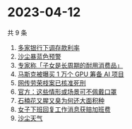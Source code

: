 # 2023-04-12

共 9 条

<!-- BEGIN ZHIHUSEARCH -->
<!-- 最后更新时间 Wed Apr 12 2023 19:10:07 GMT+0800 (China Standard Time) -->
1. [多家银行下调存款利率](https://www.zhihu.com/search?q=多家银行下调存款利率)
1. [沙尘暴蓝色预警](https://www.zhihu.com/search?q=沙尘暴蓝色预警)
1. [专家称「子女是长周期的耐用消费品」](https://www.zhihu.com/search?q=专家称「子女是长周期的耐用消费品」)
1. [马斯克被曝买 1 万个 GPU 筹备 AI 项目](https://www.zhihu.com/search?q=马斯克被曝买%201%20万个%20GPU%20筹备%20AI%20项目)
1. [网传劳荣枝案已核准死刑](https://www.zhihu.com/search?q=网传劳荣枝案已核准死刑)
1. [	官方：这些情形或场景可不佩戴口罩](https://www.zhihu.com/search?q=%20官方：这些情形或场景可不佩戴口罩)
1. [石楠花又腥又臭为何还大面积种](https://www.zhihu.com/search?q=石楠花又腥又臭为何还大面积种)
1. [女子下班回复工作消息获赔加班费](https://www.zhihu.com/search?q=女子下班回复工作消息获赔加班费)
1. [沙尘天气](https://www.zhihu.com/search?q=沙尘天气)
<!-- END ZHIHUSEARCH -->
